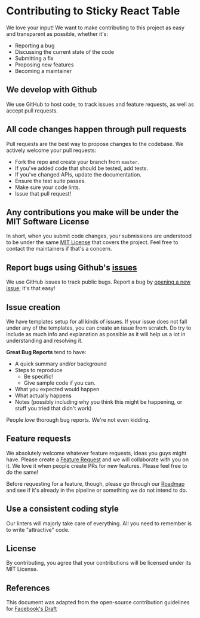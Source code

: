 # Contributing to Sticky React Table

We love your input! We want to make contributing to this project as easy and transparent as possible, whether it's:

- Reporting a bug
- Discussing the current state of the code
- Submitting a fix
- Proposing new features
- Becoming a maintainer

## We develop with Github

We use GitHub to host code, to track issues and feature requests, as well as accept pull requests.

## All code changes happen through pull requests

Pull requests are the best way to propose changes to the codebase. We actively welcome your pull requests:

- Fork the repo and create your branch from `master`.
- If you've added code that should be tested, add tests.
- If you've changed APIs, update the documentation.
- Ensure the test suite passes.
- Make sure your code lints.
- Issue that pull request!

## Any contributions you make will be under the MIT Software License

In short, when you submit code changes, your submissions are understood to be under the same [MIT License](http://choosealicense.com/licenses/mit/) that covers the project. Feel free to contact the maintainers if that's a concern.

## Report bugs using Github's [issues](https://github.com/samrith-s/sticky-react-table/issues)

We use GitHub issues to track public bugs. Report a bug by [opening a new issue](https://github.com/samrith-s/sticky-react-table/issues/new/choose); it's that easy!

## Issue creation

We have templates setup for all kinds of issues. If your issue does not fall under any of the templates, you can create an issue from scratch. Do try to include as much info and explanation as possible as it will help us a lot in understanding and resolving it.

**Great Bug Reports** tend to have:

- A quick summary and/or background
- Steps to reproduce
  - Be specific!
  - Give sample code if you can.
- What you expected would happen
- What actually happens
- Notes (possibly including why you think this might be happening, or stuff you tried that didn't work)

People _love_ thorough bug reports. We're not even kidding.

## Feature requests

We absolutely welcome whatever feature requests, ideas you guys might have. Please create a [Feature Request](https://github.com/samrith-s/sticky-react-table/issues/new?template=feature_request.md) and we will collaborate with you on it. We love it when people create PRs for new features. Please feel free to do the same!

Before requesting for a feature, though, please go through our [Roadmap](https://github.com/samrith-s/sticky-react-table#roadmap) and see if it's already in the pipeline or something we do not intend to do.

## Use a consistent coding style

Our linters will majorly take care of everything. All you need to remember is to write "attractive" code.

## License

By contributing, you agree that your contributions will be licensed under its MIT License.

## References

This document was adapted from the open-source contribution guidelines for [Facebook's Draft](https://github.com/facebook/draft-js/blob/a9316a723f9e918afde44dea68b5f9f39b7d9b00/CONTRIBUTING.md)

